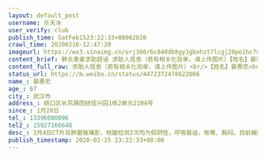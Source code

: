 ```yaml
---
layout: default_post
username: 乐天冰
user_verify: club
publish_time: SatFeb1523:22:33+08002020
crawl_time: 20200216-12:47:20
imageurl: https://wx3.sinaimg.cn/orj360/6c840db8gy1gbxhzt7lcgj20po1hc7o4.jpg
content_brief: 肺炎患者求助超话 求助人信息（若有相关化验单，请上传图片）【姓名】晏惠忠【年龄】67【所在城市】武汉市【所在小区、社区】硚口区长风路团结佳兴园1栋2单元2104号【患病时间】1月28日【联系方式】13396080096【其他紧急联系人】15927166648【病情描述】 2月4日CT片双肺磨玻璃影，核酸检 ...全文
content_full_raw: 求助人信息（若有相关化验单，请上传图片）<br/>【姓名】晏惠忠<br/>【年龄】67<br/>【所在城市】武汉市<br/>【所在小区、社区】硚口区长风路团结佳兴园1栋2单元2104号<br/>【患病时间】1月28日<br/>【联系方式】13396080096<br/>【其他紧急联系人】15927166648<br/>【病情描述】2月4日CT片双肺磨玻璃影，核酸检测2次均为假阴性，呼吸窘迫，咳嗽、胸闷。目前被隔离在长风大道上的城市便捷酒店内，但并无接受任何救治。<br/>基础疾病：慢性支气管炎，病情发展很快。
status_url: https://m.weibo.cn/status/4472372478622066
name_: 晏惠忠
age_: 67
city_: 武汉市
address_: 硚口区长风路团结佳兴园1栋2单元2104号
since_: 1月28日
tel_: 13396080096
tel2_: 15927166648
desc_: 2月4日CT片双肺磨玻璃影，核酸检测2次均为假阴性，呼吸窘迫，咳嗽、胸闷。目前被隔离在长风大道上的城市便捷酒店内，但并无接受任何救治。基础疾病慢性支气管炎，病情发展很快。
publish_timestamp: 2020-02-15 23:22:33+08:00
---
```

